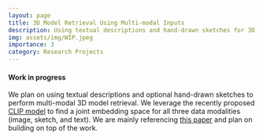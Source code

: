 ```yaml
---
layout: page
title: 3D Model Retrieval Using Multi-modal Inputs
description: Using textual descriptions and hand-drawn sketches for 3D model retrieval.
img: assets/img/WIP.jpeg
importance: 3
category: Research Projects
---
```


<h4> Work in progress </h4>

We plan on using textual descriptions and optional hand-drawn sketches to perform multi-modal 3D model retrieval. We leverage the recently proposed <a href="https://openai.com/blog/clip/">CLIP model</a> to find a joint embedding space for all three data modalities (image, sketch, and text). We are mainly referencing <a href="https://arxiv.org/pdf/2208.03354.pdf">this paper</a> and plan on building on top of the work.

